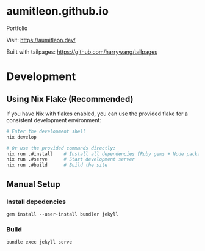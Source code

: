 # aumitleon.github.io
Portfolio

Visit: https://aumitleon.dev/

Built with tailpages: https://github.com/harrywang/tailpages 

# Development

## Using Nix Flake (Recommended)

If you have Nix with flakes enabled, you can use the provided flake for a consistent development environment:

```bash
# Enter the development shell
nix develop

# Or use the provided commands directly:
nix run .#install    # Install all dependencies (Ruby gems + Node packages)
nix run .#serve      # Start development server
nix run .#build      # Build the site
```

## Manual Setup

### Install depedencies
```
gem install --user-install bundler jekyll
```

### Build
```
bundle exec jekyll serve
```